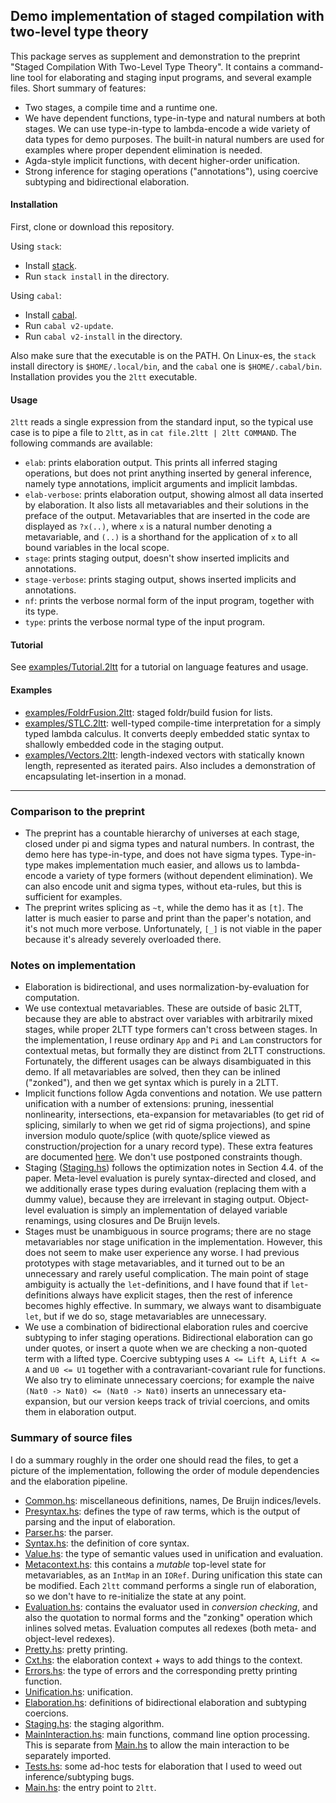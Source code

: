 
## Demo implementation of staged compilation with two-level type theory

This package serves as supplement and demonstration to the preprint "Staged Compilation With Two-Level Type Theory". It contains a command-line
tool for elaborating and staging input programs, and several example files. Short summary of features:
- Two stages, a compile time and a runtime one.
- We have dependent functions, type-in-type and natural numbers at both stages. We can use type-in-type to lambda-encode a wide variety of data types for demo purposes. The built-in natural numbers are used for examples where proper dependent elimination is needed.
- Agda-style implicit functions, with decent higher-order unification.
- Strong inference for staging operations ("annotations"), using coercive subtyping and bidirectional elaboration.

#### Installation

First, clone or download this repository.

Using `stack`:
- Install [stack](https://docs.haskellstack.org/en/stable/README/).
- Run `stack install` in the directory.

Using `cabal`:
- Install [cabal](https://www.haskell.org/cabal/).
- Run `cabal v2-update`.
- Run `cabal v2-install` in the directory.

Also make sure that the executable is on the PATH. On Linux-es, the `stack`
install directory is `$HOME/.local/bin`, and the `cabal` one is
`$HOME/.cabal/bin`. Installation provides you the `2ltt` executable.

#### Usage

`2ltt` reads a single expression from the standard input, so the typical use case is to pipe a file to `2ltt`, as
in `cat file.2ltt | 2ltt COMMAND`. The following commands are available:
- `elab`: prints elaboration output. This prints all inferred staging operations, but does not print anything inserted by general inference, namely type annotations, implicit arguments and implicit lambdas.
- `elab-verbose`: prints elaboration output, showing almost all data inserted by elaboration. It also lists all metavariables and their solutions in the preface of the output. Metavariables that are inserted in the code are displayed as `?x(..)`, where `x` is a natural number denoting a metavariable, and `(..)` is a shorthand for the application of `x` to all bound variables in the local scope.
- `stage`: prints staging output, doesn't show inserted implicits and annotations.
- `stage-verbose`: prints staging output, shows inserted implicits and annotations.
- `nf`: prints the verbose normal form of the input program, together with its type.
- `type`: prints the verbose normal type of the input program.

#### Tutorial

See [examples/Tutorial.2ltt](examples/Tutorial.2ltt) for a tutorial on language features and usage.

#### Examples

- [examples/FoldrFusion.2ltt](examples/FoldrFusion.2ltt): staged foldr/build fusion for lists.
- [examples/STLC.2ltt](examples/STLC.2ltt): well-typed compile-time interpretation for a simply typed lambda calculus. It converts deeply embedded static syntax to shallowly embedded code in the staging output.
- [examples/Vectors.2ltt](examples/Vectors.2ltt): length-indexed vectors with statically known length, represented as iterated pairs. Also includes a demonstration of encapsulating let-insertion in a monad.

-----

### Comparison to the preprint

- The preprint has a countable hierarchy of universes at each stage, closed under pi and sigma types and natural numbers. In contrast, the demo
here has type-in-type, and does not have sigma types. Type-in-type makes implementation much easier, and allows us to lambda-encode a variety of
type formers (without dependent elimination). We can also encode unit and sigma types, without eta-rules, but this is sufficient for examples.
- The preprint writes splicing as `~t`, while the demo has it as `[t]`. The latter is much easier to parse and print than the paper's notation, and it's not much more verbose. Unfortunately, `[_]` is not viable in the paper because it's already severely overloaded there.

### Notes on implementation

- Elaboration is bidirectional, and uses normalization-by-evaluation for computation.
- We use contextual metavariables. These are outside of basic 2LTT, because they are able to abstract over variables with arbitrarily mixed stages, while proper 2LTT type formers can't cross between stages. In the implementation, I reuse ordinary `App` and `Pi` and `Lam` constructors for contextual metas, but formally they are distinct from 2LTT constructions. Fortunately, the different usages can be always disambiguated in this demo. If all metavariables are solved, then they can be inlined ("zonked"), and then we get syntax which is purely in a 2LTT.
- Implicit functions follow Agda conventions and notation. We use pattern unification with a number of extensions: pruning, inessential nonlinearity, intersections, eta-expansion for metavariables (to get rid of splicing, similarly to when we get rid of sigma projections), and spine inversion modulo quote/splice (with quote/splice viewed as construction/projection for a unary record type). These extra features are documented [here](http://www2.tcs.ifi.lmu.de/~abel/unif-sigma-long.pdf). We don't use postponed constraints though.
- Staging ([Staging.hs](Staging.hs)) follows the optimization notes in Section 4.4. of the paper. Meta-level evaluation is purely syntax-directed and closed, and we additionally erase types during evaluation (replacing them with a dummy value), because they are irrelevant in staging output. Object-level evaluation is simply an implementation of delayed variable renamings, using closures and De Bruijn levels.
- Stages must be unambiguous in source programs; there are no stage metavariables nor stage unification in the implementation. However, this does not seem to make user experience any worse. I had previous prototypes with stage metavariables, and it turned out to be an unnecessary and rarely useful complication. The main point of stage ambiguity is actually the `let`-definitions, and I have found that if `let`-definitions always have explicit stages, then the rest of inference becomes highly effective. In summary, we always want to disambiguate `let`, but if we do so, stage metavariables are unnecessary.
- We use a combination of bidirectional elaboration rules and coercive subtyping to infer staging operations. Bidirectional elaboration can go under quotes, or insert a quote when we are checking a non-quoted term with a lifted type. Coercive subtyping uses `A <= Lift A`, `Lift A <= A` and `U0 <= U1` together with a contravariant-covariant rule for functions. We also try to eliminate unnecessary coercions; for example the naive `(Nat0 -> Nat0) <= (Nat0 -> Nat0)` inserts an unnecessary eta-expansion, but our version keeps track of trivial coercions, and omits them in elaboration output.

### Summary of source files

I do a summary roughly in the order one should read the files, to get a picture of the implementation, following
the order of module dependencies and the elaboration pipeline.

- [Common.hs](Common.hs): miscellaneous definitions, names, De Bruijn indices/levels.
- [Presyntax.hs](Presyntax.hs): defines the type of raw terms, which is the output of parsing and the input of elaboration.
- [Parser.hs](Parser.hs): the parser.
- [Syntax.hs](Syntax.hs): the definition of core syntax.
- [Value.hs](Value.hs): the type of semantic values used in unification and evaluation.
- [Metacontext.hs](Metacontext.hs): this contains a *mutable* top-level state for metavariables, as an `IntMap` in an `IORef`. During unification this
  state can be modified. Each `2ltt` command performs a single run of elaboration, so we don't have to re-initialize the state at any point.
- [Evaluation.hs](Evaluation.hs): contains the evaluator used in *conversion checking*, and also the quotation to normal forms and the "zonking" operation which inlines solved metas. Evaluation computes all redexes (both meta- and object-level redexes).
- [Pretty.hs](Pretty.hs): pretty printing.
- [Cxt.hs](Cxt.hs): the elaboration context + ways to add things to the context.
- [Errors.hs](Errors.hs): the type of errors and the corresponding pretty printing function.
- [Unification.hs](Unification.hs): unification.
- [Elaboration.hs](Elaboration.hs): definitions of bidirectional elaboration and subtyping coercions.
- [Staging.hs](Staging.hs): the staging algorithm.
- [MainInteraction.hs](MainInteraction.hs): main functions, command line option
  processing. This is separate from [Main.hs](Main.hs) to allow the main
  interaction to be separately imported.
- [Tests.hs](Tests.hs): some ad-hoc tests for elaboration that I used to weed out inference/subtyping bugs.
- [Main.hs](Main.hs): the entry point to `2ltt`.

